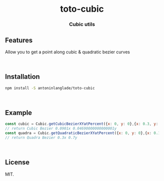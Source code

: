 <h1 align="center">toto-cubic</h1>
<h3 align="center">Cubic utils</h3>


## Features
Allow you to get a point along cubic & quadratic bezier curves

<br>

## Installation
```sh
npm install -S antoninlanglade/toto-cubic
```

<br>

## Example
```js
const cubic = Cubic.getCubicBezierXYatPercent({x: 0, y: 0},{x: 0.3, y: 0.1},{x: 0.6, y: 0.8},{x: 1, y: 1}, 0.1);
// return Cubic Bezier 0.0901x 0.04690000000000001y
const quadra = Cubic.getQuadraticBezierXYatPercent({x: 0, y: 0},{x: 0.1, y: 0.9},{x: 1, y: 1}, 0.5);
// return Quadra Bezier 0.3x 0.7y
```

<br>

## License
MIT.
